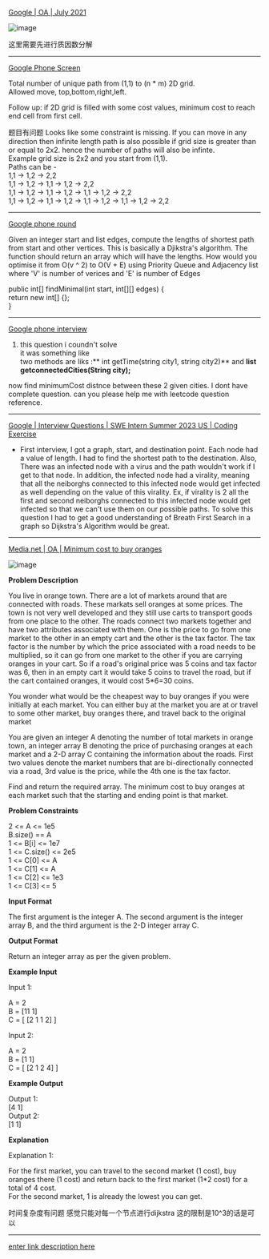 


[Google | OA | July 2021](https://leetcode.com/discuss/interview-question/1359174/Google-or-OA-or-July-2021)

![image](https://assets.leetcode.com/users/images/a6095eb4-e6f1-4b35-81c0-d9216b6e67c8_1627123260.9641178.jpeg)

这里需要先进行质因数分解

-----

[Google Phone Screen](https://leetcode.com/discuss/interview-question/1225209/Google-Phone-Screen)

Total number of unique path from (1,1) to (n * m) 2D grid.  
Allowed move, top,bottom,right,left.

Follow up: if 2D grid is filled with some cost values, minimum cost to reach end cell from first cell.

题目有问题
Looks like some constraint is missing. If you can move in any direction then infinite length path is also possible if grid size is greater than or equal to 2x2. hence the number of paths will also be infinte.  
Example grid size is 2x2 and you start from (1,1).  
Paths can be -  
1,1 -> 1,2 -> 2,2  
1,1 -> 1,2 -> 1,1 -> 1,2 -> 2,2  
1,1 -> 1,2 -> 1,1 -> 1,2 -> 1,1 -> 1,2 -> 2,2  
1,1 -> 1,2 -> 1,1 -> 1,2 -> 1,1 -> 1,2 -> 1,1 -> 1,2 -> 2,2

---------

[Google phone round](https://leetcode.com/discuss/interview-question/1107192/Google-phone-round)

Given an integer start and list edges, compute the lengths of shortest path from start and other vertices. This is basically a Djikstra's algorithm. The function should return an array which will have the lengths. How would you optimise it from O(v ^ 2) to O(V + E) using Priority Queue and Adjacency list where 'V' is number of verices and 'E' is number of Edges

public int[] findMinimal(int start, int[][] edges) {  
return new int[] {};  
}

------------

[Google phone interview](https://leetcode.com/discuss/interview-question/815580/Google-phone-interview)

1.  this question i coundn't solve  
    it was something like  
    two methods are liks :** int getTime(string city1, string city2)** and  **list getconnectedCities(String city);**

now find minimumCost distnce between these 2 given cities. I dont have complete question. can you please help me with leetcode question reference.

-----------

[Google | Interview Questions | SWE Intern Summer 2023 US | Coding Exercise](https://leetcode.com/discuss/interview-question/2707370/Google-or-Interview-Questions-or-SWE-Intern-Summer-2023-US-or-Coding-Exercise)

-   First interview, I got a graph, start, and destination point. Each node had a value of length. I had to find the shortest path to the destination. Also, There was an infected node with a virus and the path wouldn't work if I get to that node. In addition, the infected node had a virality, meaning that all the neiborghs connected to this infected node would get infected as well depending on the value of this virality. Ex, if virality is 2 all the first and second neiborghs connected to this infected node would get infected so that we can't use them on our possible paths. To solve this question I had to get a good understanding of Breath First Search in a graph so Dijkstra's Algorithm would be great.

---------

[Media.net | OA | Minimum cost to buy oranges](https://leetcode.com/discuss/interview-question/1463104/Media.net-or-OA-or-Minimum-cost-to-buy-oranges)

![image](https://assets.leetcode.com/users/images/96c685b2-9eb3-4f94-9d27-2c6cbbe1ceca_1664476876.0734234.png)

**Problem Description**

You live in orange town. There are a lot of markets around that are connected with roads. These markats sell oranges at some prices. The town is not very well developed and they still use carts to transport goods from one place to the other. The roads connect two markets together and have two attributes associated with them. One is the price to go from one market to the other in an empty cart and the other is the tax factor. The tax factor is the number by which the price associated with a road needs to be multiplied, so it can go from one market to the other if you are carrying oranges in your cart. So if a road's original price was 5 coins and tax factor was 6, then in an empty cart it would take 5 coins to travel the road, but if the cart contained oranges, it would cost 5*6=30 coins.

You wonder what would be the cheapest way to buy oranges if you were initially at each market. You can either buy at the market you are at or travel to some other market, buy oranges there, and travel back to the original market

You are given an integer A denoting the number of total markets in orange town, an integer array B denoting the price of purchasing oranges at each market and a 2-D array C containing the information about the roads. First two values denote the market numbers that are bi-directionally connected via a road, 3rd value is the price, while the 4th one is the tax factor.

Find and return the required array. The minimum cost to buy oranges at each market such that the starting and ending point is that market.

**Problem Constraints**

2 <= A <= 1e5  
B.size() == A  
1 <= B[i] <= 1e7  
1 <= C.size() <= 2e5  
1 <= C[0] <= A  
1 <= C[1] <= A  
1 <= C[2] <= 1e3  
1 <= C[3] <= 5

**Input Format**

The first argument is the integer A. The second argument is the integer array B, and the third argument is the 2-D integer array C.

**Output Format**

Return an integer array as per the given problem.

**Example Input**

Input 1:

A = 2  
B = [11 1]  
C = [ [2 1 1 2] ]

Input 2:

A = 2  
B = [1 1]  
C = [ [2 1 2 4] ]

**Example Output**

Output 1:  
[4 1]  
Output 2:  
[1 1]

**Explanation**

Explanation 1:

For the first market, you can travel to the second market (1 cost), buy oranges there (1 cost) and return back to the first market (1*2 cost) for a total of 4 cost.  
For the second market, 1 is already the lowest you can get.

时间复杂度有问题 感觉只能对每一个节点进行dijkstra 这的限制是10^3的话是可以

----

[enter link description here](https://leetcode.com/discuss/interview-question/2839991/Interesting-Question)


<!--stackedit_data:
eyJoaXN0b3J5IjpbLTE4ODU2NTQ0MTAsMTc1MzcxMTMxMCwxNz
YzMjI3MjI4LC05MzcwNzEwMjddfQ==
-->